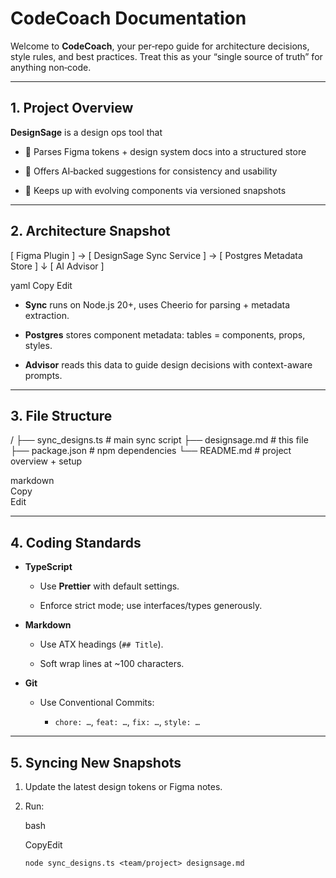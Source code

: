 # CodeCoach Documentation
 
 Welcome to **CodeCoach**, your per‑repo guide for architecture decisions, style rules, and best practices. Treat this as your “single source of truth” for anything non‑code.
 
 ---
 
 ## 1. Project Overview

**DesignSage** is a design ops tool that

-   🎨 Parses Figma tokens + design system docs into a structured store
    
-   🤖 Offers AI‑backed suggestions for consistency and usability
    
-   🔁 Keeps up with evolving components via versioned snapshots
    

----------

## 2. Architecture Snapshot

[ Figma Plugin ] → [ DesignSage Sync Service ] → [ Postgres Metadata Store ] ↓ [ AI Advisor ]

yaml Copy Edit

-   **Sync** runs on Node.js 20+, uses Cheerio for parsing + metadata extraction.
    
-   **Postgres** stores component metadata: tables = components, props, styles.
    
-   **Advisor** reads this data to guide design decisions with context-aware prompts.
    

----------

## 3. File Structure

/ ├── sync_designs.ts # main sync script ├── designsage.md # this file ├── package.json # npm dependencies └── README.md # project overview + setup

markdown  
Copy  
Edit

----------

## 4. Coding Standards

-   **TypeScript**
    
    -   Use **Prettier** with default settings.
        
    -   Enforce strict mode; use interfaces/types generously.
        
-   **Markdown**
    
    -   Use ATX headings (`## Title`).
        
    -   Soft wrap lines at ~100 characters.
        
-   **Git**
    
    -   Use Conventional Commits:
        
        -   `chore: …`, `feat: …`, `fix: …`, `style: …`
            

----------

## 5. Syncing New Snapshots

1.  Update the latest design tokens or Figma notes.
    
2.  Run:
    
    bash
    
    CopyEdit
    
    `node sync_designs.ts <team/project> designsage.md`
